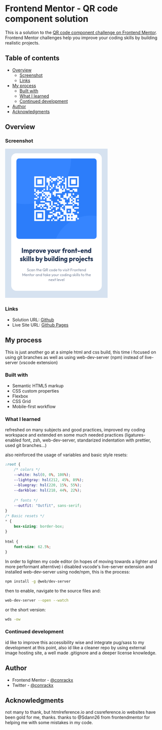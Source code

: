 # Frontend Mentor - QR code component solution

This is a solution to the [QR code component challenge on Frontend Mentor](https://www.frontendmentor.io/challenges/qr-code-component-iux_sIO_H). Frontend Mentor challenges help you improve your coding skills by building realistic projects.

## Table of contents

-   [Overview](#overview)
    -   [Screenshot](#screenshot)
    -   [Links](#links)
-   [My process](#my-process)
    -   [Built with](#built-with)
    -   [What I learned](#what-i-learned)
    -   [Continued development](#continued-development)
-   [Author](#author)
-   [Acknowledgments](#acknowledgments)

## Overview

### Screenshot

![](./images/screenshot.png)

### Links

-   Solution URL: [Github](https://github.com/conrackx/qr-code-component)
-   Live Site URL: [Github Pages](https://conrackx.github.io/qr-code-component/)

## My process

This is just another go at a simple html and css build, this time i focused on using git branches as well as using web-dev-server (npm) instead of live-server (vscode extension)

### Built with

-   Semantic HTML5 markup
-   CSS custom properties
-   Flexbox
-   CSS Grid
-   Mobile-first workflow

### What I learned

refreshed on many subjects and good practices, improved my coding workspace and extended en some much needed practices (ligatures-enabled font, zsh, web-dev-server, standarized indentation with prettier, used git branches...)

also reinforced the usage of variables and basic style resets:

```css
:root {
    /* colors */
    --white: hsl(0, 0%, 100%);
    --lightgray: hsl(212, 45%, 89%);
    --bluegray: hsl(220, 15%, 55%);
    --darkblue: hsl(218, 44%, 22%);

    /* fonts */
    --outfit: "Outfit", sans-serif;
}
/* Basic resets */
* {
    box-sizing: border-box;
}

html {
    font-size: 62.5%;
}
```

In order to lighten my code editor (in hopes of moving towards a lighter and more performant alterntive) i disabled vscode's live-server extension and installed web-dev-server using node/npm, this is the process:

```bash
npm install -g @web/dev-server
```

then to enable, navigate to the source files and:

```bash
web-dev-server --open --watch
```

or the short version:

```bash
wds -ow
```

### Continued development

id like to improve this accessibility wise and integrate pug/sass to my development at this point, also id like a cleaner repo by using external image hosting site, a well made .gitignore and a deeper license knowledge.

## Author

-   Frontend Mentor - [@conrackx](https://www.frontendmentor.io/profile/conrackx)
-   Twitter - [@conrackx](https://www.twitter.com/conrackx)

## Acknowledgments

not many to thank, but htmlreference.io and cssreference.io websites have been gold for me, thanks.
thanks to @Sdann26 from frontendmentor for helping me with some mistakes in my code.
